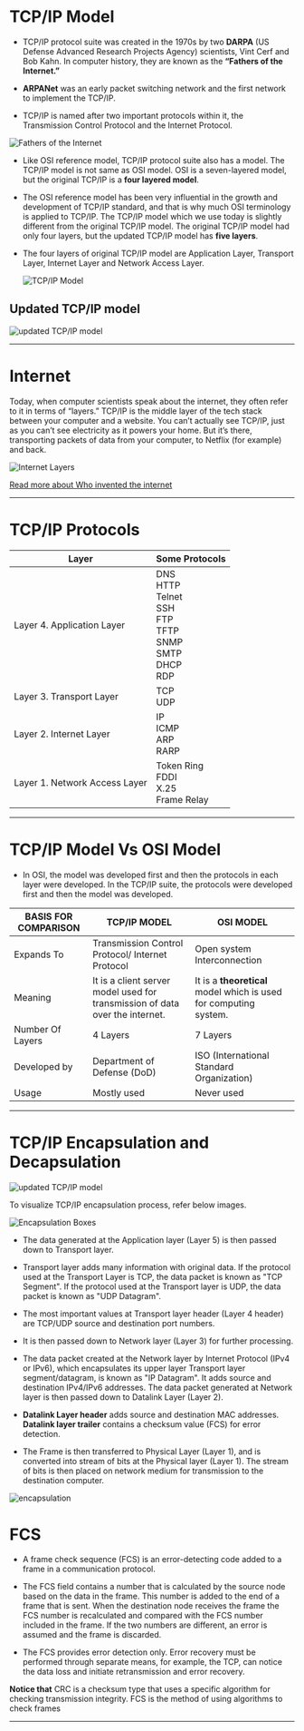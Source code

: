 # TCP/IP Model

- TCP/IP protocol suite was created in the 1970s by two **DARPA** (US Defense Advanced Research Projects Agency) scientists, Vint Cerf and Bob Kahn. In computer history, they are known as the **“Fathers of the Internet.”**


- **ARPANet** was an early packet switching network and the first network to implement the TCP/IP. 

- TCP/IP is named after two important protocols within it, the Transmission Control Protocol and the Internet Protocol.


![Fathers of the Internet](imgs/fathers-of-the-internet.png)


- Like OSI reference model, TCP/IP protocol suite also has a model. The TCP/IP model is not same as OSI model. OSI is a seven-layered model, but the original TCP/IP is a **four layered model**.

- The OSI reference model has been very influential in the growth and development of TCP/IP standard, and that is why much OSI terminology is applied to TCP/IP. The TCP/IP model which we use today is slightly different from the original TCP/IP model. The original TCP/IP model had only four layers, but the updated TCP/IP model has **five layers**.

- The four layers of original TCP/IP model are Application Layer, Transport Layer, Internet Layer and Network Access Layer.

    ![TCP/IP Model](imgs/TCP-IP-Model.png)

## Updated TCP/IP model

![updated TCP/IP model](imgs/updated-TCP-IP.png)

--------------------------------------------------------------------------------------------------------------

# Internet

Today, when computer scientists speak about the internet, they often refer to it in terms of “layers.” TCP/IP is the middle layer of the tech stack between your computer and a website. You can’t actually see TCP/IP, just as you can’t see electricity as it powers your home. But it’s there, transporting packets of data from your computer, to Netflix (for example) and back.

![Internet Layers](imgs/internet-in-layers.png)

[Read more about Who invented the internet](https://hackernoon.com/who-invented-the-internet-f06a7ffb7f3c)

------------------------------------------

# TCP/IP Protocols

|          Layer              | Some Protocols|
|-----------------------------|---------------|
|Layer 4. Application Layer   | DNS  <br> HTTP  <br> Telnet <br> SSH <br> FTP  <br> TFTP  <br> SNMP  <br> SMTP  <br> DHCP  <br> RDP |
|Layer 3. Transport Layer     | TCP <br> UDP|
|Layer 2. Internet Layer      |  IP <br> ICMP <br> ARP <br>  RARP |
|Layer 1. Network Access Layer| Token Ring <br> FDDI <br> X.25 <br> Frame Relay|

------------------------------------------------------------------------------------------------

# TCP/IP Model Vs OSI Model


- In OSI, the model was developed first and then the protocols in each layer were developed. In the TCP/IP suite, the protocols were developed first and then the model was developed.

|BASIS FOR COMPARISON|	TCP/IP MODEL|	OSI MODEL|
|--------------------|--------------|----------|
|Expands To          | Transmission Control Protocol/ Internet Protocol |	Open system Interconnection|
|Meaning	           | It is a client server model used for transmission of data over the internet.	| It is a **theoretical** model which is used for computing system.|
|Number Of Layers    | 4 Layers |	7 Layers|
|Developed by        |	Department of Defense (DoD)	| ISO (International Standard Organization)|
|Usage	             | Mostly used	|Never used|

--------------------------------------------------------------------------------------------
# TCP/IP Encapsulation and Decapsulation

![updated TCP/IP model](imgs/updated-TCP-IP.png)


To visualize TCP/IP encapsulation process, refer below images.

![Encapsulation Boxes](imgs/encapsulation-boxes.jpg)



- The data generated at the Application layer (Layer 5) is then passed down to Transport layer. 

- Transport layer adds many information with original data. If the protocol used at the Transport Layer is TCP, the data packet is known as "TCP Segment". If the protocol used at the Transport layer is UDP, the data packet is known as "UDP Datagram".

- The most important values at Transport layer header (Layer 4 header) are TCP/UDP source and destination port numbers. 

- It is then passed down to Network layer (Layer 3) for further processing.

- The data packet created at the Network layer by Internet Protocol (IPv4 or IPv6), which encapsulates its upper layer Transport layer segment/datagram, is known as "IP Datagram". It adds source and destination IPv4/IPv6 addresses. The data packet generated at Network layer is then passed down to Datalink Layer (Layer 2). 


- **Datalink Layer header** adds source and destination MAC addresses. **Datalink layer trailer** contains a checksum value (FCS) for error detection.

- The Frame is then transferred to Physical Layer (Layer 1), and is converted into stream of bits at the Physical layer (Layer 1). The stream of bits is then placed on network medium for transmission to the destination computer.

![encapsulation](imgs/encapsulation.jpg)


# FCS

- A frame check sequence (FCS) is an error-detecting code added to a frame in a communication protocol. 

- The FCS field contains a number that is calculated by the source node based on the data in the frame. This number is added to the end of a frame that is sent. When the destination node receives the frame the FCS number is recalculated and compared with the FCS number included in the frame. If the two numbers are different, an error is assumed and the frame is discarded.

- The FCS provides error detection only. Error recovery must be performed through separate means, for example, the TCP, can notice the data loss and initiate retransmission and error recovery.

**Notice that** CRC is a checksum type that uses a specific algorithm for checking transmission integrity. FCS is the method of using algorithms to check frames

--------------------------------------------------------------------------------------



